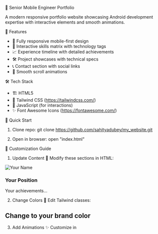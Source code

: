 📱 Senior Mobile Engineer Portfolio

A modern responsive portfolio website showcasing Android development expertise with interactive elements and smooth animations.

🌟 Features
- 📲 Fully responsive mobile-first design
- 🎯 Interactive skills matrix with technology tags
- 📈 Experience timeline with detailed achievements
- 🛠️ Project showcases with technical specs
- 📞 Contact section with social links
- 🚀 Smooth scroll animations

🛠️ Tech Stack
- 🏗️ HTML5
- 🎨 Tailwind CSS (https://tailwindcss.com/)
- 🚀 JavaScript (for interactions)
- ✨ Font Awesome Icons (https://fontawesome.com/)

🚀 Quick Start
1. Clone repo:
git clone https://github.com/sahityadubey/my_website.git

2. Open in browser:
open "index.html"

🎨 Customization Guide

1. Update Content 📝
Modify these sections in HTML:

<!-- Update profile image -->
<img src="your-photo.jpg" alt="Your Name">

<!-- Modify experience entries -->
<div class="bg-gray-50 p-6 rounded-lg">
  <h3>Your Position</h3>
  <p>Your achievements...</p>
</div>

2. Change Colors 🎨
Edit Tailwind classes:

<!-- Primary color example -->
<h2 class="text-navy-700">Change to your brand color</h2>

3. Add Animations ✨
Customize in <style> section:
.fade-in {
  animation: yourCustomAnimation 1s ease-in;
}

🤝 Contributing

Suggestions Welcome! 💬 Help improve this portfolio:

1. 🐞 Found an issue? Report here:
https://github.com/sahityadubey/my_website/issues

2. 💡 Have an idea? Start discussion:
https://github.com/sahityadubey/my_website/discussions

3. 🛠️ Made improvements? Submit PR:
https://github.com/sahityadubey/my_website/ulls

Please include:
- Detailed description 📄
- Screenshots if relevant 📸
- Suggested approach 🧠

📜 License
MIT License - See LICENSE for details

---

Made with ❤️ by Sahitya Dubey